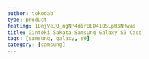 ```yaml
---
author: tokodab
type: product
featimg: 1BnjVeJQ_ngNP4dirBED41QSLpRsNRwas
title: Gintoki Sakata Samsung Galaxy S9 Case
tags: [samsung, galaxy, s9]
category: [samsung]
---
```

